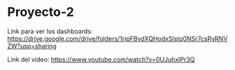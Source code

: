 # Proyecto-2

Link para ver los dashboards: https://drive.google.com/drive/folders/1rjpFBydXQHodxSlstq0NSr7csRyRNVZW?usp=sharing

Link del video: https://www.youtube.com/watch?v=0UJuhxIPr3Q
